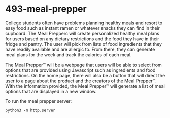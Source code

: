 # 493-meal-prepper

College students often have problems planning healthy meals and resort to easy food such as instant ramen or whatever snacks they can find in their cupboard. The Meal Prepperc will create personalized healthy meal plans for users based on any dietary restrictions and the food they have in their fridge and pantry. The user will pick from lists of food ingredients that they have readily available and are allergic to. From there, they can generate meal plans for the week and track the calories of each meal. 

The Meal Prepper™ will be a webpage that users will be able to select from options that are provided  using Javascript such as ingredients and food restrictions. On the home page, there will also be a button that will direct the user to a page about the product and the creators of the Meal Prepper™. With the information provided, the Meal Prepper™ will generate a list of meal options that are displayed in a new window.  

To run the meal prepper server:
```
python3 -m http.server
```
